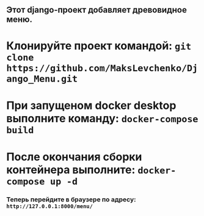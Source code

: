 ## Этот django-проект добавляет древовидное меню.


# Клонируйте проект командой: `git clone https://github.com/MaksLevchenko/Django_Menu.git`

# При запущеном docker desktop выполните команду: `docker-compose build`

# После окончания сборки контейнера выполните: `docker-compose up -d`

### Теперь перейдите в браузере по адресу: `http://127.0.0.1:8000/menu/`